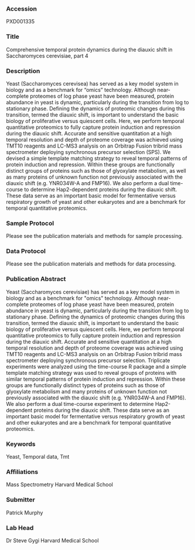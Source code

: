 ### Accession
PXD001335

### Title
Comprehensive temporal protein dynamics during the diauxic shift in Saccharomyces cerevisiae, part 4

### Description
Yeast (Saccharomyces cerevisea) has served as a key model system in biology and as a benchmark for “omics” technology. Although near-complete proteomes of log phase yeast have been measured, protein abundance in yeast is dynamic, particularly during the transition from log to stationary phase. Defining the dynamics of proteomic changes during this transition, termed the diauxic shift, is important to understand the basic biology of proliferative versus quiescent cells. Here, we perform temporal quantitative proteomics to fully capture protein induction and repression during the diauxic shift. Accurate and sensitive quantitation at a high temporal resolution and depth of proteome coverage was achieved using TMT10 reagents and LC-MS3 analysis on an Orbitrap Fusion tribrid mass spectrometer deploying synchronous precursor selection (SPS). We devised a simple template matching strategy to reveal temporal patterns of protein induction and repression. Within these groups are functionally distinct groups of proteins such as those of glyoxylate metabolism, as well as many proteins of unknown function not previously associated with the diauxic shift (e.g. YNR034W-A and FMP16). We also perform a dual time-course to determine Hap2-dependent proteins during the diauxic shift. These data serve as an important basic model for fermentative versus respiratory growth of yeast and other eukaryotes and are a benchmark for temporal quantitative proteomics.

### Sample Protocol
Please see the publication materials and methods for sample processing.

### Data Protocol
Please see the publication materials and methods for data processing.

### Publication Abstract
Yeast (Saccharomyces cerevisiae) has served as a key model system in biology and as a benchmark for "omics" technology. Although near-complete proteomes of log phase yeast have been measured, protein abundance in yeast is dynamic, particularly during the transition from log to stationary phase. Defining the dynamics of proteomic changes during this transition, termed the diauxic shift, is important to understand the basic biology of proliferative versus quiescent cells. Here, we perform temporal quantitative proteomics to fully capture protein induction and repression during the diauxic shift. Accurate and sensitive quantitation at a high temporal resolution and depth of proteome coverage was achieved using TMT10 reagents and LC-MS3 analysis on an Orbitrap Fusion tribrid mass spectrometer deploying synchronous precursor selection. Triplicate experiments were analyzed using the time-course R package and a simple template matching strategy was used to reveal groups of proteins with similar temporal patterns of protein induction and repression. Within these groups are functionally distinct types of proteins such as those of glyoxylate metabolism and many proteins of unknown function not previously associated with the diauxic shift (e.g. YNR034W-A and FMP16). We also perform a dual time-course experiment to determine Hap2-dependent proteins during the diauxic shift. These data serve as an important basic model for fermentative versus respiratory growth of yeast and other eukaryotes and are a benchmark for temporal quantitative proteomics.

### Keywords
Yeast, Temporal data, Tmt

### Affiliations
Mass Spectrometry
Harvard Medical School

### Submitter
Patrick Murphy

### Lab Head
Dr Steve Gygi
Harvard Medical School


